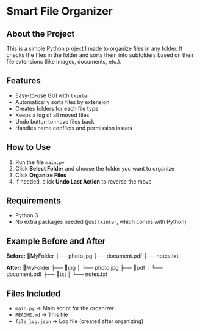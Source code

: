 # Smart File Organizer

## About the Project
This is a simple Python project I made to organize files in any folder. It checks the files in the folder and sorts them into subfolders based on their file extensions (like images, documents, etc.).

## Features
- Easy-to-use GUI with `tkinter`
- Automatically sorts files by extension
- Creates folders for each file type
- Keeps a log of all moved files
- Undo button to move files back
- Handles name conflicts and permission issues

## How to Use
1. Run the file `main.py`
2. Click **Select Folder** and choose the folder you want to organize
3. Click **Organize Files**
4. If needed, click **Undo Last Action** to reverse the move

## Requirements
- Python 3
- No extra packages needed (just `tkinter`, which comes with Python)

## Example Before and After

**Before:**
📂MyFolder
├── photo.jpg
├── document.pdf
├── notes.txt  

**After:**
📂MyFolder
├── 📂jpg
│ └── photo.jpg
├── 📂pdf
│ └── document.pdf
├── 📂txt
│ └── notes.txt 

## Files Included
- `main.py` → Main script for the organizer
- `README.md` → This file
- `file_log.json` → Log file (created after organizing)
